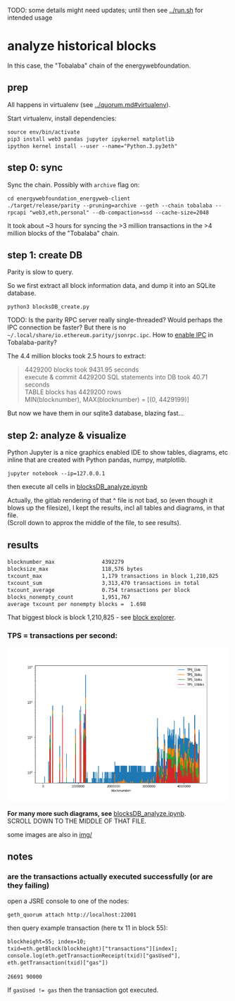 TODO: some details might need updates; until then see [../run.sh](../run.sh) for intended usage 

# analyze historical blocks
In this case, the "Tobalaba" chain of the energywebfoundation. 

## prep
All happens in virtualenv (see [../quorum.md#virtualenv](../quorum.md#virtualenv)).

Start virtualenv, install dependencies:
```
source env/bin/activate
pip3 install web3 pandas jupyter ipykernel matplotlib 
ipython kernel install --user --name="Python.3.py3eth"
```

## step 0: sync
Sync the chain. Possibly with `archive` flag on:

```
cd energywebfoundation_energyweb-client
./target/release/parity --pruning=archive --geth --chain tobalaba --rpcapi "web3,eth,personal" --db-compaction=ssd --cache-size=2048
```
It took about ~3 hours for syncing the >3 million transactions in the >4 million blocks of the "Tobalaba" chain.


## step 1: create DB
Parity is slow to query.

So we first extract all block information data, and dump it into an SQLite database.

```
python3 blocksDB_create.py
```

TODO: Is the parity RPC server really single-threaded? Would perhaps the IPC connection be faster? But there is no `~/.local/share/io.ethereum.parity/jsonrpc.ipc`. How to [enable IPC](https://wiki.parity.io/Configuring-Parity) in Tobalaba-parity?

The 4.4 million blocks took 2.5 hours to extract:

> 4429200 blocks took 9431.95 seconds  
> execute & commit 4429200 SQL statements into DB took 40.71 seconds  
> TABLE blocks has 4429200 rows  
> MIN(blocknumber), MAX(blocknumber) = [(0, 4429199)]   

But now we have them in our sqlite3 database, blazing fast...

## step 2: analyze & visualize

Python Jupyter is a nice graphics enabled IDE to show tables, diagrams, etc inline that are created with Python pandas, numpy, matplotlib.
```
jupyter notebook --ip=127.0.0.1
```

then execute all cells in [blocksDB_analyze.ipynb](../reader/outdated/README.md)

Actually, the gitlab rendering of that ^ file is not bad,
so (even though it blows up the filesize),
I kept the results, incl all tables and diagrams, in that file.  
(Scroll down to approx the middle of the file, to see results).

## results
```
blocknumber_max               4392279
blocksize_max                 118,576 bytes
txcount_max                   1,179 transactions in block 1,210,825
txcount_sum                   3,313,470 transactions in total
txcount_average               0.754 transactions per block
blocks_nonempty_count         1,951,767
average txcount per nonempty blocks =  1.698
```
That biggest block is block 1,210,825 - see [block explorer](https://tobalaba.etherscan.com/block/1210825).
### TPS = transactions per second:  


![img/TPS_allBlocks.png](img/TPS_allBlocks.png)

**For many more such diagrams, see** [blocksDB_analyze.ipynb](../reader/outdated/blocksDB_analyze.ipynb).  
SCROLL DOWN TO THE MIDDLE OF THAT FILE.

some images are also in [img/](img)

## notes

### are the transactions actually executed successfully (or are they failing)

open a JSRE console to one of the nodes:
```
geth_quorum attach http://localhost:22001
```
then query example transaction (here tx 11 in block 55):
```
blockheight=55; index=10; 
txid=eth.getBlock(blockheight)["transactions"][index]; 
console.log(eth.getTransactionReceipt(txid)["gasUsed"], eth.getTransaction(txid)["gas"])

26691 90000
```
If `gasUsed != gas` then the transaction got executed.

